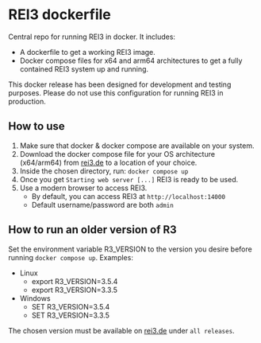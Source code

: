 # REI3 dockerfile
Central repo for running REI3 in docker. It includes:
* A dockerfile to get a working REI3 image.
* Docker compose files for x64 and arm64 architectures to get a fully contained REI3 system up and running.

This docker release has been designed for development and testing purposes. Please do not use this configuration for running REI3 in production.

## How to use
1. Make sure that docker & docker compose are available on your system. 
1. Download the docker compose file for your OS architecture (x64/arm64) from [rei3.de](https://rei3.de/en/downloads) to a location of your choice.
1. Inside the chosen directory, run: `docker compose up`
1. Once you get `Starting web server [...]` REI3 is ready to be used.
1. Use a modern browser to access REI3.
   * By default, you can access REI3 at `http://localhost:14000`
   * Default username/password are both `admin`

## How to run an older version of R3
Set the environment variable R3_VERSION to the version you desire before running `docker compose up`. Examples:
* Linux
  * export R3_VERSION=3.5.4
  * export R3_VERSION=3.3.5
* Windows
  * SET R3_VERSION=3.5.4
  * SET R3_VERSION=3.3.5

The chosen version must be available on [rei3.de](https://rei3.de/en/downloads) under `all releases`.
